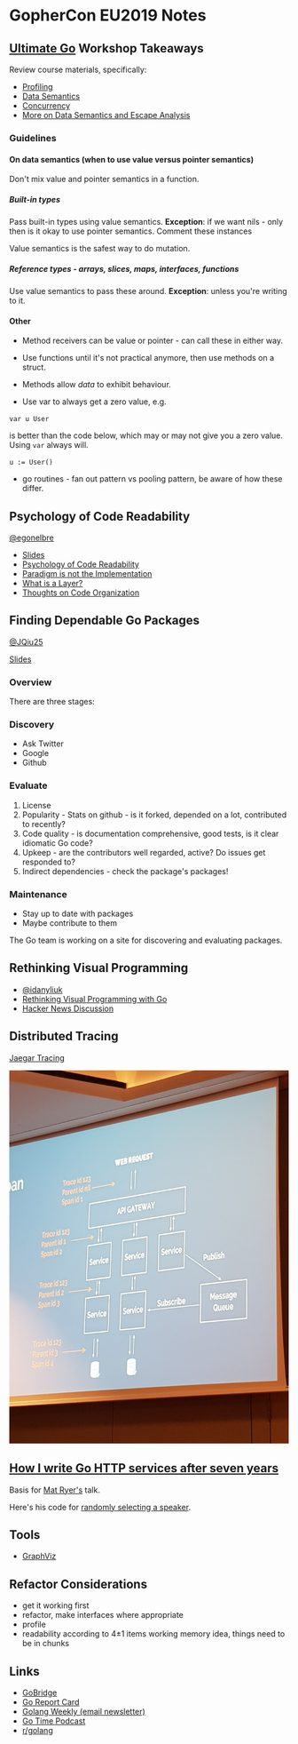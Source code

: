 # GopherCon EU2019 Notes

## [Ultimate Go](https://github.com/ardanlabs/gotraining/blob/master/topics/courses/go/README.md) Workshop Takeaways

Review course materials, specifically:
 
* [Profiling](https://github.com/ardanlabs/gotraining/blob/master/topics/courses/go/tooling/README.md)
* [Data Semantics](https://github.com/ardanlabs/gotraining/blob/67e33a36da51d394b0fe6f925b8023e10a29878d/topics/go/language/methods/example5/example5.go)
* [Concurrency](https://github.com/ardanlabs/gotraining/blob/master/topics/courses/go/concurrency/README.md)
* [More on Data Semantics and Escape Analysis](https://www.ardanlabs.com/blog/2017/05/language-mechanics-on-stacks-and-pointers.html)

### Guidelines

#### On data semantics (when to use value versus pointer semantics)

Don't mix value and pointer semantics in a function.

##### Built-in types

Pass built-in types using value semantics.
**Exception**: if we want nils - only then is it okay to use pointer semantics. Comment these instances

Value semantics is the safest way to do mutation.

##### Reference types - arrays, slices, maps, interfaces, functions

Use value semantics to pass these around. **Exception**: unless you're writing to it.

#### Other 

* Method receivers can be value or pointer - can call these in either way.

* Use functions until it's not practical anymore, then use methods on a struct.

* Methods allow _data_ to exhibit behaviour.

* Use var to always get a zero value, e.g.
```
var u User
```
is better than the code below, which may or may not give you a zero value. Using `var` always will.
```
u := User()
``` 

* go routines - fan out pattern vs pooling pattern, be aware of how these differ.

## Psychology of Code Readability
[@egonelbre](https://twitter.com/egonelbre)

* [Slides](https://t.co/pcN9bw3XuO)
* [Psychology of Code Readability](https://medium.com/@egonelbre/psychology-of-code-readability-d23b1ff1258a)
* [Paradigm is not the Implementation](https://medium.com/@egonelbre/paradigm-is-not-the-implementation-af4c1489c073)
* [What is a Layer?](https://medium.com/@egonelbre/what-is-a-layer-948bb1a26b5d)
* [Thoughts on Code Organization](https://medium.com/@egonelbre/thoughts-on-code-organization-c668e7cc4b96)


## Finding Dependable Go Packages

[@JQiu25](https://twitter.com/JQiu25)

[Slides](https://speakerdeck.com/julieqiu/finding-dependable-go-packages)

### Overview
There are three stages:

### Discovery 
* Ask Twitter 
* Google
* Github

### Evaluate 
1. License
2. Popularity - Stats on github - is it forked, depended on a lot, contributed to recently? 
3. Code quality - is documentation comprehensive, good tests, is it clear idiomatic Go code?
4. Upkeep - are the contributors well regarded, active? Do issues get responded to?
5. Indirect dependencies - check the package's packages!

### Maintenance 
* Stay up to date with packages
* Maybe contribute to them

The Go team is working on a site for discovering and evaluating packages.

## Rethinking Visual Programming
* [@idanyliuk](https://twitter.com/idanyliuk)
* [Rethinking Visual Programming with Go](https://divan.dev/posts/visual_programming_go/)
* [Hacker News Discussion](https://news.ycombinator.com/item?id=20100376)

## Distributed Tracing
[Jaegar Tracing](https://www.jaegertracing.io/)

![Distributed Tracing Example Diagram](distributed_tracing.jpg "Distributed Tracing Example Diagram")

## [How I write Go HTTP services after seven years](https://medium.com/statuscode/how-i-write-go-http-services-after-seven-years-37c208122831)
Basis for [Mat Ryer's](https://twitter.com/matryer) talk.

Here's his code for [randomly selecting a speaker](https://gist.github.com/matryer/cb8c249b3d4a2dc3d4f0d00d3b1aba45).

## Tools
* [GraphViz](http://graphviz.org/)

## Refactor Considerations
* get it working first
* refactor, make interfaces where appropriate
* profile
* readability according to 4±1 items working memory idea, things need to be in chunks

## Links

* [GoBridge](https://github.com/gobridge/about-us/blob/master/README.md)
* [Go Report Card](https://goreportcard.com/)
* [Golang Weekly (email newsletter)](https://golangweekly.com/issues/264)
* [Go Time Podcast](https://changelog.com/gotime)
* [r/golang](https://www.reddit.com/r/golang/)
